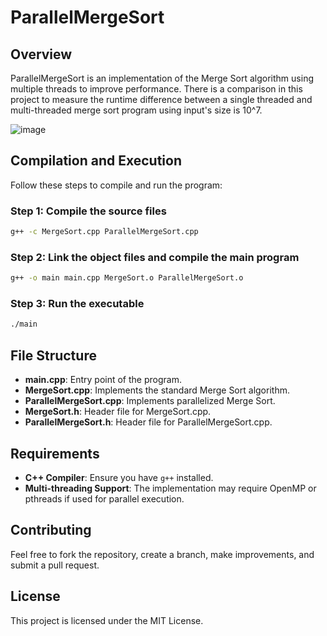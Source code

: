 # ParallelMergeSort

## Overview
ParallelMergeSort is an implementation of the Merge Sort algorithm using multiple threads to improve performance. There is a comparison in this project to measure the runtime difference between a single threaded and multi-threaded merge sort program using input's size is 10^7.

![image](https://github.com/user-attachments/assets/cbd0f912-b542-451d-9d6d-80c366408174)


## Compilation and Execution
Follow these steps to compile and run the program:

### Step 1: Compile the source files
```sh
g++ -c MergeSort.cpp ParallelMergeSort.cpp
```

### Step 2: Link the object files and compile the main program
```sh
g++ -o main main.cpp MergeSort.o ParallelMergeSort.o
```

### Step 3: Run the executable
```sh
./main
```

## File Structure
- **main.cpp**: Entry point of the program.
- **MergeSort.cpp**: Implements the standard Merge Sort algorithm.
- **ParallelMergeSort.cpp**: Implements parallelized Merge Sort.
- **MergeSort.h**: Header file for MergeSort.cpp.
- **ParallelMergeSort.h**: Header file for ParallelMergeSort.cpp.

## Requirements
- **C++ Compiler**: Ensure you have `g++` installed.
- **Multi-threading Support**: The implementation may require OpenMP or pthreads if used for parallel execution.

## Contributing
Feel free to fork the repository, create a branch, make improvements, and submit a pull request.

## License
This project is licensed under the MIT License.
